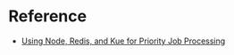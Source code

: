 # Reference
 - [Using Node, Redis, and Kue for Priority Job Processing](https://ifelse.io/2016/02/23/using-node-redis-and-kue-for-priority-job-processing/)
